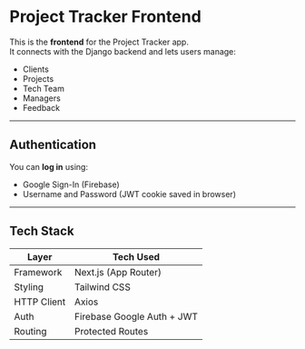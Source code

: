 #  Project Tracker Frontend

This is the **frontend** for the Project Tracker app.  
It connects with the Django backend and lets users manage:

- Clients
-  Projects
-  Tech Team
-  Managers
-  Feedback

---

##  Authentication

You can **log in** using:

- Google Sign-In (Firebase)
- Username and Password (JWT cookie saved in browser)

---

##  Tech Stack

| Layer        | Tech Used         |
|--------------|------------------|
| Framework    | Next.js (App Router) |
| Styling      | Tailwind CSS     |
| HTTP Client  | Axios            |
| Auth         | Firebase Google Auth + JWT |
| Routing      | Protected Routes |



